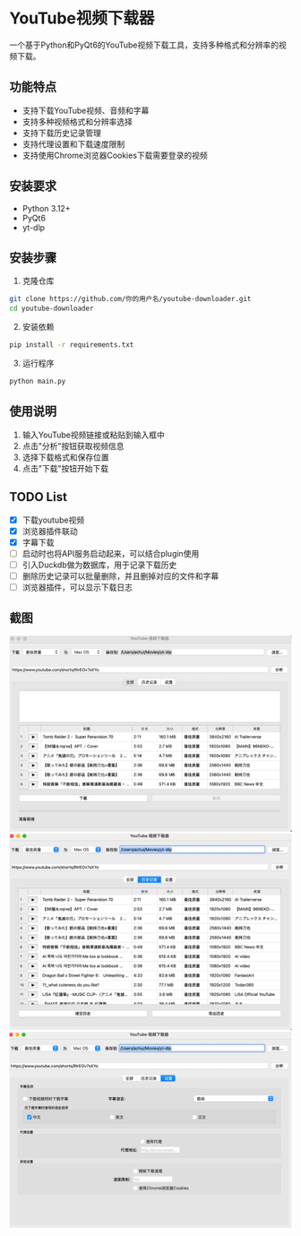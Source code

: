 # YouTube视频下载器

一个基于Python和PyQt6的YouTube视频下载工具，支持多种格式和分辨率的视频下载。

## 功能特点

- 支持下载YouTube视频、音频和字幕
- 支持多种视频格式和分辨率选择
- 支持下载历史记录管理
- 支持代理设置和下载速度限制
- 支持使用Chrome浏览器Cookies下载需要登录的视频

## 安装要求

- Python 3.12+
- PyQt6
- yt-dlp

## 安装步骤

1. 克隆仓库

```bash
git clone https://github.com/你的用户名/youtube-downloader.git
cd youtube-downloader
```

2. 安装依赖

```bash
pip install -r requirements.txt
```

3. 运行程序
```bash
python main.py
```

## 使用说明

1. 输入YouTube视频链接或粘贴到输入框中
2. 点击"分析"按钮获取视频信息
3. 选择下载格式和保存位置
4. 点击"下载"按钮开始下载

## TODO List

- [X] 下载youtube视频
- [X] 浏览器插件联动
- [X] 字幕下载
- [ ] 启动时也将API服务启动起来，可以结合plugin使用
- [ ] 引入Duckdb做为数据库，用于记录下载历史
- [ ] 删除历史记录可以批量删除，并且删掉对应的文件和字幕
- [ ] 浏览器插件，可以显示下载日志

## 截图
![截图1](./snapshot/snapshot1.jpg)
![截图2](./snapshot/snapshot2.jpg)
![截图3](./snapshot/snapshot3.jpg)